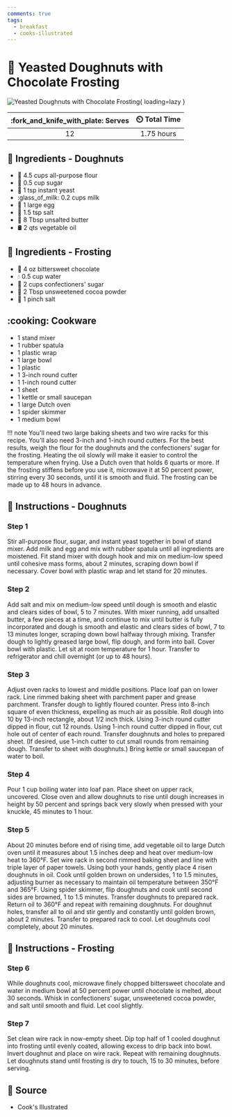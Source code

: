 ```yaml
---
comments: true
tags:
  - breakfast
  - cooks-illustrated
---
```

# :doughnut: Yeasted Doughnuts with Chocolate Frosting

![Yeasted Doughnuts with Chocolate Frosting][1]{ loading=lazy }

| :fork_and_knife_with_plate: Serves | :timer_clock: Total Time |
|:----------------------------------:|:-----------------------: |
| 12 | 1.75 hours |

## :salt: Ingredients - Doughnuts

- :ear_of_rice: 4.5 cups all-purpose flour
- :candy: 0.5 cup sugar
- :microbe: 1 tsp instant yeast
- :glass_of_milk: 0.2 cups milk
- :egg: 1 large egg
- :salt: 1.5 tsp salt
- :butter: 8 Tbsp unsalted butter
- :oil_drum: 2 qts vegetable oil

## :salt: Ingredients - Frosting

- :chocolate_bar: 4 oz bittersweet chocolate
- :droplet: 0.5 cup water
- :rice: 2 cups confectioners' sugar
- :chocolate_bar: 2 Tbsp unsweetened cocoa powder
- :salt: 1 pinch salt

## :cooking: Cookware

- 1 stand mixer
- 1 rubber spatula
- 1 plastic wrap
- 1 large bowl
- 1 plastic
- 1 3-inch round cutter
- 1 1-inch round cutter
- 1 sheet
- 1 kettle or small saucepan
- 1 large Dutch oven
- 1 spider skimmer
- 1 medium bowl

!!! note
    You'll need two large baking sheets and two wire racks for this recipe. You'll also need 3-inch and 1-inch round
    cutters. For the best results, weigh the flour for the doughnuts and the confectioners' sugar for the frosting.
    Heating the oil slowly will make it easier to control the temperature when frying. Use a Dutch oven that holds 6
    quarts or more. If the frosting stiffens before you use it, microwave it at 50 percent power, stirring every 30
    seconds, until it is smooth and fluid. The frosting can be made up to 48 hours in advance.

## :pencil: Instructions - Doughnuts

### Step 1

Stir all-purpose flour, sugar, and instant yeast together in bowl of stand mixer. Add milk and egg and mix with rubber
spatula until all ingredients are moistened. Fit stand mixer with dough hook and mix on medium-low speed until
cohesive mass forms, about 2 minutes, scraping down bowl if necessary. Cover bowl with plastic wrap and let stand for
20 minutes.

### Step 2

Add salt and mix on medium-low speed until dough is smooth and elastic and clears sides of bowl, 5 to 7 minutes. With
mixer running, add unsalted butter, a few pieces at a time, and continue to mix until butter is fully incorporated and
dough is smooth and elastic and clears sides of bowl, 7 to 13 minutes longer, scraping down bowl halfway through mixing.
Transfer dough to lightly greased large bowl, flip dough, and form into ball. Cover bowl with plastic. Let sit at room
temperature for 1 hour. Transfer to refrigerator and chill overnight (or up to 48 hours).

### Step 3

Adjust oven racks to lowest and middle positions. Place loaf pan on lower rack. Line rimmed baking sheet with parchment
paper and grease parchment. Transfer dough to lightly floured counter. Press into 8-inch square of even thickness,
expelling as much air as possible. Roll dough into 10 by 13-inch rectangle, about 1/2 inch thick. Using 3-inch round
cutter dipped in flour, cut 12 rounds. Using 1-inch round cutter dipped in flour, cut hole out of center of each round.
Transfer doughnuts and holes to prepared sheet. (If desired, use 1-inch cutter to cut small rounds from remaining dough.
Transfer to sheet with doughnuts.) Bring kettle or small saucepan of water to boil.

### Step 4

Pour 1 cup boiling water into loaf pan. Place sheet on upper rack, uncovered. Close oven and allow doughnuts to rise
until dough increases in height by 50 percent and springs back very slowly when pressed with your knuckle, 45 minutes to
1 hour.

### Step 5

About 20 minutes before end of rising time, add vegetable oil to large Dutch oven until it measures about 1.5 inches
deep and heat over medium-low heat to 360°F. Set wire rack in second rimmed baking sheet and line with triple layer of
paper towels. Using both your hands, gently place 4 risen doughnuts in oil. Cook until golden brown on undersides, 1 to
1.5 minutes, adjusting burner as necessary to maintain oil temperature between 350°F and 365°F. Using spider skimmer,
flip doughnuts and cook until second sides are browned, 1 to 1.5 minutes. Transfer doughnuts to prepared rack. Return
oil to 360°F and repeat with remaining doughnuts. For doughnut holes, transfer all to oil and stir gently and
constantly until golden brown, about 2 minutes. Transfer to prepared rack to cool. Let doughnuts cool completely, about
20 minutes.

## :pencil: Instructions - Frosting

### Step 6

While doughnuts cool, microwave finely chopped bittersweet chocolate and water in medium bowl at 50 percent power until
chocolate is melted, about 30 seconds. Whisk in confectioners' sugar, unsweetened cocoa powder, and salt until smooth
and fluid. Let cool slightly.

### Step 7

Set clean wire rack in now-empty sheet. Dip top half of 1 cooled doughnut into frosting until evenly coated, allowing
excess to drip back into bowl. Invert doughnut and place on wire rack. Repeat with remaining doughnuts. Let doughnuts
stand until frosting is dry to touch, 15 to 30 minutes, before serving.

## :link: Source

- Cook's Illustrated

[1]: <../assets/images/yeasted-doughnuts-with-chocolate-frosting.jpg>
